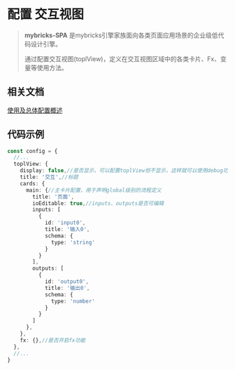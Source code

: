 # 配置 交互视图

>**mybricks-SPA** 是mybricks引擎家族面向各类页面应用场景的企业级低代码设计引擎。
>
> 通过配置交互视图(toplView)，定义在交互视图区域中的各类卡片、Fx、变量等使用方法。
>

## 相关文档
[使用及总体配置概述](../00-config-overview/index.md)<br/>


## 代码示例

```typescript jsx
const config = {
  //...
  toplView: {
    display: false,//是否显示，可以配置toplView但不显示，这样就可以使用debug功能
    title: '交互',//标题
    cards: {
      main: {//主卡片配置，用于声明global级别的流程定义
        title: '页面',
        ioEditable: true,//inputs、outputs是否可编辑
        inputs: [
          {
            id: 'input0',
            title: '输入0',
            schema: {
              type: 'string'
            }
          }
        ],
        outputs: [
          {
            id: 'output0',
            title: '输出0',
            schema: {
              type: 'number'
            }
          }
        ]
      },
    },
    fx: {},//是否开启fx功能
  },
  //...
}
```